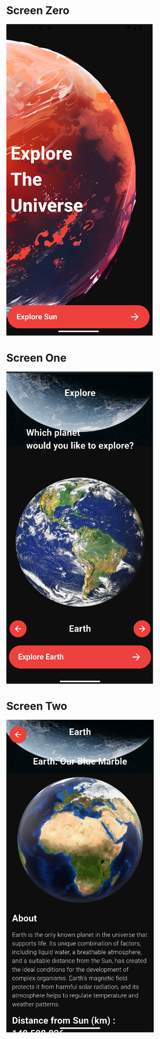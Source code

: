 # Screen Zero
![img.png](img.png)
# Screen One
![img_1.png](img_1.png)
# Screen Two
![img_2.png](img_2.png)

